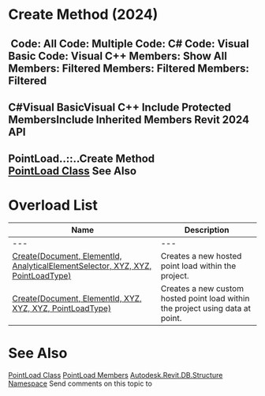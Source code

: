 # Create Method (2024)

﻿
 Code: All Code: Multiple Code: C# Code: Visual Basic Code: Visual C++  Members: Show All Members: Filtered Members: Filtered Members: Filtered   
---  
C#Visual BasicVisual C++
Include Protected MembersInclude Inherited Members
Revit 2024 API  
---  
PointLoad..::..Create Method   
[PointLoad Class](3f703eb6-7eac-c80e-e693-ebcdd6b35bbe.md "PointLoad Class") See Also  
---  
# Overload List
| Name | Description |
| --- | --- |
| --- | --- | --- |
| [Create(Document, ElementId, AnalyticalElementSelector, XYZ, XYZ, PointLoadType)](f843d229-c621-6b79-e77f-77064ea7de30.md "Create Method \(Document, ElementId, AnalyticalElementSelector, XYZ, XYZ, PointLoadType\)") | Creates a new hosted point load within the project. |
| [Create(Document, ElementId, XYZ, XYZ, XYZ, PointLoadType)](93a5a733-454c-38a4-6096-652927c726ef.md "Create Method \(Document, ElementId, XYZ, XYZ, XYZ, PointLoadType\)") | Creates a new custom hosted point load within the project using data at point. |

# See Also
[PointLoad Class](3f703eb6-7eac-c80e-e693-ebcdd6b35bbe.md "PointLoad Class")
[PointLoad Members](bc80259d-8acc-3f3b-ecb7-0997d38bd4d2.md "PointLoad Members")
[Autodesk.Revit.DB.Structure Namespace](d586b341-f687-9d90-e96d-255806b7d4fc.md "Autodesk.Revit.DB.Structure Namespace")
Send comments on this topic to 